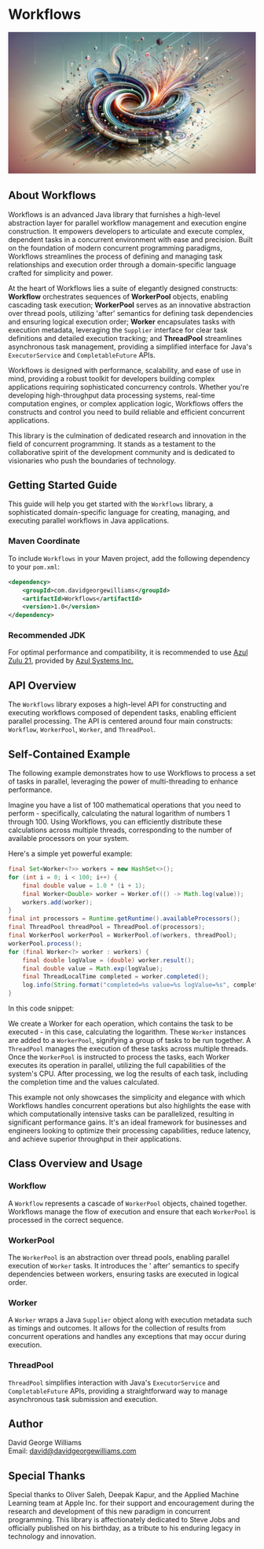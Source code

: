 # Workflows

![Workflows Visual Representation](docs/Workflow.png)

## About Workflows

Workflows is an advanced Java library that furnishes a high-level abstraction layer for parallel workflow management and
execution engine construction. It empowers developers to articulate and execute complex, dependent tasks in a concurrent
environment with ease and precision. Built on the foundation of modern concurrent programming paradigms, Workflows
streamlines the process of defining and managing task relationships and execution order through a domain-specific
language crafted for simplicity and power.

At the heart of Workflows lies a suite of elegantly designed constructs: **Workflow** orchestrates sequences of **WorkerPool** objects, enabling cascading task execution; **WorkerPool** serves as an innovative abstraction over thread
pools, utilizing 'after' semantics for defining task dependencies and ensuring logical execution order; **Worker**
encapsulates tasks with execution metadata, leveraging the `Supplier` interface for clear task definitions and detailed
execution tracking; and **ThreadPool** streamlines asynchronous task management, providing a simplified interface for
Java's `ExecutorService` and `CompletableFuture` APIs.

Workflows is designed with performance, scalability, and ease of use in mind, providing a robust toolkit for developers
building complex applications requiring sophisticated concurrency controls. Whether you're developing high-throughput
data processing systems, real-time computation engines, or complex application logic, Workflows offers the constructs
and control you need to build reliable and efficient concurrent applications.

This library is the culmination of dedicated research and innovation in the field of concurrent programming. It stands
as a testament to the collaborative spirit of the development community and is dedicated to visionaries who push the
boundaries of technology.

## Getting Started Guide

This guide will help you get started with the `Workflows` library, a sophisticated domain-specific language for
creating, managing, and executing parallel workflows in Java applications.

### Maven Coordinate

To include `Workflows` in your Maven project, add the following dependency to your `pom.xml`:

```xml
<dependency>
    <groupId>com.davidgeorgewilliams</groupId>
    <artifactId>Workflows</artifactId>
    <version>1.0</version>
</dependency>
```

### Recommended JDK

For optimal performance and compatibility, it is recommended to
use [Azul Zulu 21](https://www.azul.com/downloads/?version=java-21-lts&package=jdk#zulu), provided
by [Azul Systems Inc.](https://www.azul.com/)

## API Overview

The `Workflows` library exposes a high-level API for constructing and executing workflows composed of dependent tasks,
enabling efficient parallel processing. The API is centered around four main
constructs: `Workflow`, `WorkerPool`, `Worker`, and `ThreadPool`.

## Self-Contained Example

The following example demonstrates how to use Workflows to process a set of tasks in parallel, leveraging the power of multi-threading to enhance performance.

Imagine you have a list of 100 mathematical operations that you need to perform - specifically, calculating the natural logarithm of numbers 1 through 100. Using Workflows, you can efficiently distribute these calculations across multiple threads, corresponding to the number of available processors on your system.

Here's a simple yet powerful example:

```java
final Set<Worker<?>> workers = new HashSet<>();
for (int i = 0; i < 100; i++) {
    final double value = 1.0 * (i + 1);
    final Worker<Double> worker = Worker.of(() -> Math.log(value));
    workers.add(worker);
}
final int processors = Runtime.getRuntime().availableProcessors();
final ThreadPool threadPool = ThreadPool.of(processors);
final WorkerPool workerPool = WorkerPool.of(workers, threadPool);
workerPool.process();
for (final Worker<?> worker : workers) {
    final double logValue = (double) worker.result();
    final double value = Math.exp(logValue);
    final ThreadLocalTime completed = worker.completed();
    log.info(String.format("completed=%s value=%s logValue=%s", completed, value, logValue));
}
```
In this code snippet:

We create a Worker for each operation, which contains the task to be executed - in this case, calculating the logarithm.
These `Worker` instances are added to a `WorkerPool`, signifying a group of tasks to be run together.
A `ThreadPool` manages the execution of these tasks across multiple threads.
Once the `WorkerPool` is instructed to process the tasks, each Worker executes its operation in parallel, utilizing the full capabilities of the system's CPU.
After processing, we log the results of each task, including the completion time and the values calculated.

This example not only showcases the simplicity and elegance with which Workflows handles concurrent operations but also highlights the ease with which computationally intensive tasks can be parallelized, resulting in significant performance gains. It's an ideal framework for businesses and engineers looking to optimize their processing capabilities, reduce latency, and achieve superior throughput in their applications.

## Class Overview and Usage

### Workflow

A `Workflow` represents a cascade of `WorkerPool` objects, chained together. Workflows manage the flow of execution and
ensure that each `WorkerPool` is processed in the correct sequence.

### WorkerPool

The `WorkerPool` is an abstraction over thread pools, enabling parallel execution of `Worker` tasks. It introduces the '
after' semantics to specify dependencies between workers, ensuring tasks are executed in logical order.

### Worker

A `Worker` wraps a Java `Supplier` object along with execution metadata such as timings and outcomes. It allows for the
collection of results from concurrent operations and handles any exceptions that may occur during execution.

### ThreadPool

`ThreadPool` simplifies interaction with Java's `ExecutorService` and `CompletableFuture` APIs, providing a
straightforward way to manage asynchronous task submission and execution.

## Author

David George Williams  
Email: david@davidgeorgewilliams.com

## Special Thanks

Special thanks to Oliver Saleh, Deepak Kapur, and the Applied Machine Learning team at Apple Inc. for their support and
encouragement during the research and development of this new paradigm in concurrent programming. This library is
affectionately dedicated to Steve Jobs and officially published on his birthday, as a tribute to his enduring legacy in
technology and innovation.
